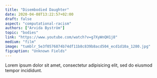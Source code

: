 ```yaml
---
title: "Disembodied Daughter"
date: 2020-04-08T13:22:57+02:00
draft: false
aspect: "computational-racism"
authors: ["Arvida Byström"]
topic: "bodies"
link: "https://www.youtube.com/watch?v=g7XyWnQH1j8"
medium: "film"
image: "tumblr_5e3f0576874b74df11b8c839b8acd504_ecd1d10a_1280.jpg"
figcaption: "Unknown Fields"
---
```

Lorem ipsum dolor sit amet, consectetur adipisicing elit, sed do eiusmod
tempor incididunt.